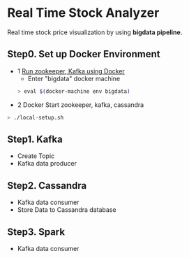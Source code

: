 # Real Time Stock Analyzer
Real time stock price visualization by using **bigdata pipeline**.

## Step0. Set up Docker Environment
* 1 [Run zookeeper, Kafka using Docker](https://kaihaoli.github.io/2018/04/25/docker-quick-start/)
  * Enter "bigdata" docker machine
  ```sh
  > eval $(docker-machine env bigdata)
  ```
* 2 Docker Start zookeeper, kafka, cassandra
```sh
> ./local-setup.sh
```

## Step1. Kafka
* Create Topic
* Kafka data producer

## Step2. Cassandra
* Kafka data consumer
* Store Data to Cassandra database

## Step3. Spark
* Kafka data consumer
